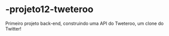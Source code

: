 # -projeto12-tweteroo
Primeiro projeto back-end, construindo uma API do Tweteroo, um clone do Twitter!
